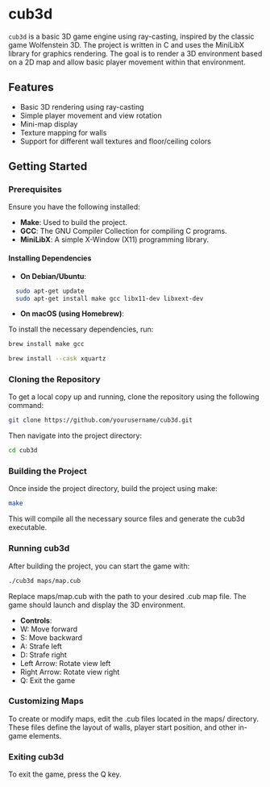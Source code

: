 # cub3d

`cub3d` is a basic 3D game engine using ray-casting, inspired by the classic game Wolfenstein 3D. The project is written in C and uses the MiniLibX library for graphics rendering. The goal is to render a 3D environment based on a 2D map and allow basic player movement within that environment.

## Features

- Basic 3D rendering using ray-casting
- Simple player movement and view rotation
- Mini-map display
- Texture mapping for walls
- Support for different wall textures and floor/ceiling colors

## Getting Started

### Prerequisites

Ensure you have the following installed:

- **Make**: Used to build the project.
- **GCC**: The GNU Compiler Collection for compiling C programs.
- **MiniLibX**: A simple X-Window (X11) programming library.

#### Installing Dependencies

- **On Debian/Ubuntu**:

```bash
  sudo apt-get update
  sudo apt-get install make gcc libx11-dev libxext-dev
```
- **On macOS (using Homebrew)**:

To install the necessary dependencies, run:
```bash
brew install make gcc

brew install --cask xquartz
```
### Cloning the Repository
To get a local copy up and running, clone the repository using the following command:
```bash
git clone https://github.com/yourusername/cub3d.git
```
Then navigate into the project directory:
```bash
cd cub3d
```
### Building the Project
Once inside the project directory, build the project using make:
```bash
make
```
This will compile all the necessary source files and generate the cub3d executable.

### Running cub3d
After building the project, you can start the game with:
```bash
./cub3d maps/map.cub
```
Replace maps/map.cub with the path to your desired .cub map file. The game should launch and display the 3D environment.

- **Controls**:
- W: Move forward
- S: Move backward
- A: Strafe left
- D: Strafe right
- Left Arrow: Rotate view left
- Right Arrow: Rotate view right
- Q: Exit the game
### Customizing Maps
To create or modify maps, edit the .cub files located in the maps/ directory. These files define the layout of walls, player start position, and other in-game elements.

### Exiting cub3d
To exit the game, press the Q key.
